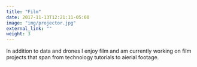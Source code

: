 ```yaml
---
title: "Film"
date: 2017-11-13T12:21:11-05:00
image: "img/projector.jpg"
external_link: ""
weight: 3
---
```


In addition to data and drones I enjoy film and am currently working on film projects that span from technology tutorials to aierial footage.